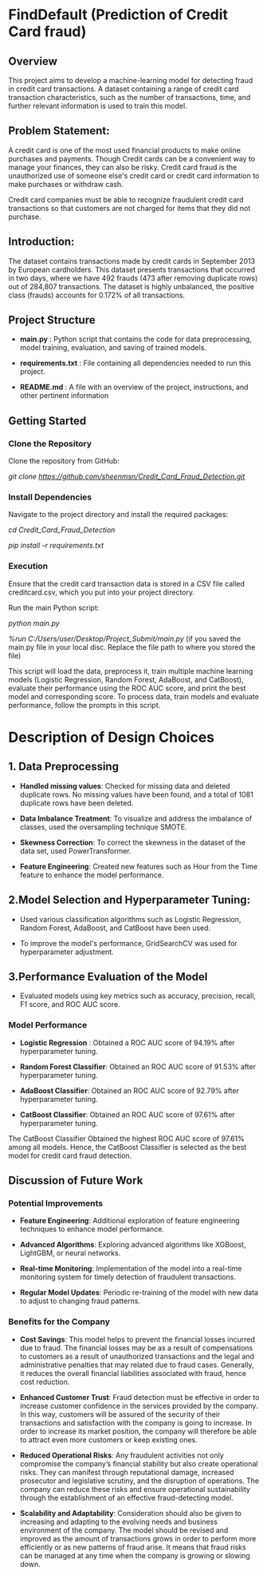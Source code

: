 # FindDefault (Prediction of Credit Card fraud)

## Overview

This project aims to develop a machine-learning model for detecting fraud in credit card transactions. A dataset containing a range of credit card transaction characteristics, such as the number of transactions, time, and further relevant information is used to train this model.

## Problem Statement:
A credit card is one of the most used financial products to make online purchases and payments. Though Credit cards can be a convenient way to manage your finances, they can also be risky. Credit card fraud is the unauthorized use of someone else's credit card or credit card information to make purchases or withdraw cash.

Credit card companies must be able to recognize fraudulent credit card transactions so that customers are not charged for items that they did not purchase.

## Introduction:
The dataset contains transactions made by credit cards in September 2013 by European cardholders. This dataset presents transactions that occurred in two days, where we have 492 frauds (473 after removing duplicate rows) out of 284,807 transactions. The dataset is highly unbalanced, the positive class (frauds) accounts for 0.172% of all transactions.

## Project Structure

- **main.py** : Python script that contains the code for data preprocessing, model training, evaluation, and saving of trained models.

- **requirements.txt** : File containing all dependencies needed to run this project.

- **README.md** : A file with an overview of the project, instructions, and other pertinent information

## Getting Started

### Clone the Repository

Clone the repository from GitHub:

_git clone https://github.com/sheenmsn/Credit_Card_Fraud_Detection.git_           

### Install Dependencies

Navigate to the project directory and install the required packages:

_cd Credit_Card_Fraud_Detection_

_pip install -r requirements.txt_

### Execution

Ensure that the credit card transaction data is stored in a CSV file called creditcard.csv, which you put into your project directory.

Run the main Python script:

_python main.py_

_%run C:/Users/user/Desktop/Project_Submit/main.py_ (if you saved the main.py file in your local disc. Replace the file path to where you stored the file)

This script will load the data, preprocess it, train multiple machine learning models (Logistic Regression, Random Forest, AdaBoost, and CatBoost), evaluate their performance using the ROC AUC score, and print the best model and corresponding score. To process data, train models and evaluate performance, follow the prompts in this script.

# Description of Design Choices

## 1. Data Preprocessing

- **Handled missing values**: Checked for missing data and deleted duplicate rows. No missing values have been found, and a total of 1081 duplicate rows have been deleted.

- **Data Imbalance Treatment**: To visualize and address the imbalance of classes, used the oversampling technique SMOTE.

- **Skewness Correction**: To correct the skewness in the dataset of the data set, used PowerTransformer.

- **Feature Engineering**: Created new features such as Hour from the Time feature to enhance the model performance.

## 2.Model Selection and Hyperparameter Tuning:

- Used various classification algorithms such as Logistic Regression, Random Forest, AdaBoost, and CatBoost have been used. 

- To improve the model's performance, GridSearchCV was used for hyperparameter adjustment.

## 3.Performance Evaluation of the Model

- Evaluated models using key metrics such as accuracy, precision, recall, F1 score, and ROC AUC score.

### Model Performance

- **Logistic Regression** : Obtained a ROC AUC score of 94.19% after hyperparameter tuning.

- **Random Forest Classifier**: Obtained an ROC AUC score of 91.53% after hyperparameter tuning.

- **AdaBoost Classifier**: Obtained an ROC AUC score of 92.79% after hyperparameter tuning.

- **CatBoost Classifier**: Obtained an ROC AUC score of 97.61% after hyperparameter tuning.

The CatBoost Classifier Obtained the highest ROC AUC score of 97.61% among all models. Hence, the CatBoost Classifier is selected as the best model for credit card fraud detection.

## Discussion of Future Work

### Potential Improvements

- **Feature Engineering**: Additional exploration of feature engineering techniques to enhance model performance.

- **Advanced Algorithms**: Exploring advanced algorithms like XGBoost, LightGBM, or neural networks. 

- **Real-time Monitoring**: Implementation of the model into a real-time monitoring system for timely detection of fraudulent transactions.

- **Regular Model Updates**: Periodic re-training of the model with new data to adjust to changing fraud patterns.

### Benefits for the Company

- **Cost Savings**: This model helps to prevent the financial losses incurred due to fraud. The financial losses may be as a result of compensations to customers as a result of unauthorized transactions and the legal and administrative penalties that may related due to fraud cases. Generally, it reduces the overall financial liabilities associated with fraud, hence cost reduction.

- **Enhanced Customer Trust**: Fraud detection must be effective in order to increase customer confidence in the services provided by the company. In this way, customers will be assured of the security of their transactions and satisfaction with the company is going to increase. In order to increase its market position, the company will therefore be able to attract even more customers or keep existing ones.

- **Reduced Operational Risks**: Any fraudulent activities not only compromise the company’s financial stability but also create operational risks. They can manifest through reputational damage, increased prosecutor and legislative scrutiny, and the disruption of operations. The company can reduce these risks and ensure operational sustainability through the establishment of an effective fraud-detecting model.

- **Scalability and Adaptability**: Consideration should also be given to increasing and adapting to the evolving needs and business environment of the company. The model should be revised and improved as the amount of transactions grows in order to perform more efficiently or as new patterns of fraud arise. It means that fraud risks can be managed at any time when the company is growing or slowing down.

 
